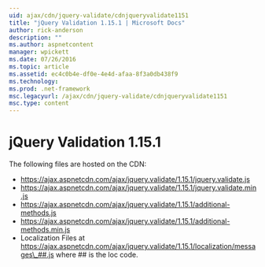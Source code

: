 ```yaml
---
uid: ajax/cdn/jquery-validate/cdnjqueryvalidate1151
title: "jQuery Validation 1.15.1 | Microsoft Docs"
author: rick-anderson
description: ""
ms.author: aspnetcontent
manager: wpickett
ms.date: 07/26/2016
ms.topic: article
ms.assetid: ec4c0b4e-df0e-4e4d-afaa-8f3a0db438f9
ms.technology: 
ms.prod: .net-framework
msc.legacyurl: /ajax/cdn/jquery-validate/cdnjqueryvalidate1151
msc.type: content
---
```

jQuery Validation 1.15.1
====================
The following files are hosted on the CDN:

- https://ajax.aspnetcdn.com/ajax/jquery.validate/1.15.1/jquery.validate.js
- https://ajax.aspnetcdn.com/ajax/jquery.validate/1.15.1/jquery.validate.min.js
- https://ajax.aspnetcdn.com/ajax/jquery.validate/1.15.1/additional-methods.js
- https://ajax.aspnetcdn.com/ajax/jquery.validate/1.15.1/additional-methods.min.js
- Localization Files at https://ajax.aspnetcdn.com/ajax/jquery.validate/1.15.1/localization/messages\_##.js where ## is the loc code.
